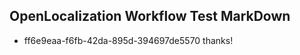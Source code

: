 ## OpenLocalization Workflow Test MarkDown
* ff6e9eaa-f6fb-42da-895d-394697de5570 thanks!

<!--HONumber=Sep16_HO1-->


